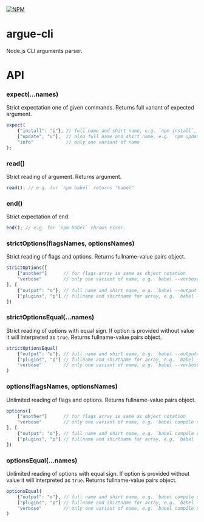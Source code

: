 [![NPM](https://nodei.co/npm/argue-cli.png?downloads=true&downloadRank=true&stars=true)](https://nodei.co/npm/argue-cli/)

# argue-cli
Node.js CLI arguments parser.

# API

### expect(...names)
Strict expectation one of given commands.
Returns full variant of expected argument.
```js
expect(
    {"install": "i"}, // full name and shirt name, e.g. `npm install`, `npm i` 
    ["update", "u"],  // also full name and shirt name, e.g. `npm update`, `npm u`   
    "info"            // only one variant of name
);
```

### read()
Strict reading of argument.
Returns argument.
```js
read(); // e.g. for `npm babel` returns "babel"
```

### end()
Strict expectation of end.
```js
end(); // e.g. for `npm babel` throws Error.
```

### strictOptions(flagsNames, optionsNames)
Strict reading of flags and options.
Returns fullname-value pairs object.
```js
strictOptions([
    ["another"]      // for flags array is same as object notation
    "verbose"        // only one variant of name, e.g. `babel --verbose`
], [
    {"output": "o"}, // full name and shirt name, e.g. `babel --output ./main.js`, `babel -o ./main.js` 
    ["plugins", "p"] // fullname and shirtname for array, e.g. `babel --plugins commonjs,decorators`, `babel -p commonjs,decorators` 
])
```

### strictOptionsEqual(...names)
Strict reading of options with equal sign. 
If option is provided without value it will interpreted as `true`.
Returns fullname-value pairs object.
```js
strictOptionsEqual(
    {"output": "o"}, // full name and shirt name, e.g. `babel --output=./main.js`, `babel -o=./main.js` 
    ["plugins", "p"] // fullname and shirtname for array, e.g. `babel --plugins=commonjs,decorators`, `babel -p=commonjs,decorators` 
    "verbose"        // only one variant of name, e.g. `babel --verbose`
)
```

### options(flagsNames, optionsNames)
Unlimited reading of flags and options.
Returns fullname-value pairs object.
```js
options([
    ["another"]      // for flags array is same as object notation
    "verbose"        // only one variant of name, e.g. `babel compile script.js --verbose`
], [
    {"output": "o"}, // full name and shirt name, e.g. `babel compile script.js --output ./main.js`, `babel compile script.js -o ./main.js` 
    ["plugins", "p"] // fullname and shirtname for array, e.g. `babel --plugins commonjs,decorators compile script.js`, `babel -p commonjs,decorators compile script.js` 
])
```

### optionsEqual(...names)
Unlimited reading of options with equal sign. 
If option is provided without value it will interpreted as `true`.
Returns fullname-value pairs object.
```js
optionsEqual(
    {"output": "o"}, // full name and shirt name, e.g. `babel compile script.js --output=./main.js`, `babel compile script.js -o=./main.js` 
    ["plugins", "p"] // fullname and shirtname for array, e.g. `babel --plugins=commonjs,decorators compile script.js`, `babel -p=commonjs,decorators compile script.js` 
    "verbose"        // only one variant of name, e.g. `babel compile script.js --verbose`
)
```

